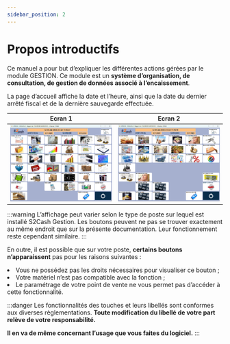 ```yaml
---
sidebar_position: 2
---
```


# Propos introductifs

Ce manuel a pour but d’expliquer les différentes actions gérées par le module GESTION.
Ce module est un **système d’organisation, de consultation, de gestion de données associé à l’encaissement**. 

La page d’accueil affiche la date et l’heure, ainsi que la date du dernier arrêté fiscal et de la dernière sauvegarde effectuée.

|Ecran 1 | Ecran 2|
|--------|--------|
| ![illustration aspect test](./assets/ecran1.PNG) | ![illustration aspect test](./assets/ecran2.PNG) |

:::warning
L’affichage peut varier selon le type de poste sur lequel est installé S2Cash Gestion. Les boutons peuvent ne pas se trouver exactement au même endroit que sur la présente documentation. Leur fonctionnement reste cependant similaire.
:::

En outre, il est possible que sur votre poste, **certains boutons n’apparaissent** pas pour les raisons suivantes :

<li> Vous ne possédez pas les droits nécessaires pour visualiser ce bouton ; </li>
<li> Votre matériel n’est pas compatible avec la fonction ; </li>
<li> Le paramétrage de votre point de vente ne vous permet pas d’accéder à cette fonctionnalité. </li>


:::danger
Les fonctionnalités des touches et leurs libellés sont conformes aux diverses règlementations. **Toute modification du libellé de votre part relève de votre responsabilité.** 

**Il en va de même concernant l’usage que vous faites du logiciel.** 
:::
